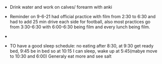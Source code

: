  - Drink water and work on calves/ forearm with anki
 - Reminder on 9-6-21 had official practice with film from 2:30 to 6:30 and had to add 25 min drive each side for football, also most practices go from 3:30-6:30 with 6:00-6:30 being film and every lunch being film.
 - 


 - TO have a good sleep schedule: no eating after 8:30, at 9:30 get ready bed, 9:45 be in bed so at 10:15 I can sleep, wake up at 5:45(mabye move to 10:30 and 6:00) Generaly eat more and see salt 
<!--stackedit_data:
eyJoaXN0b3J5IjpbLTEzNjM1MjQwNDEsMjI0MTM3Mzc3LC0xMj
MzNTk0OTU4LDgzNzg1ODQ3N119
-->
